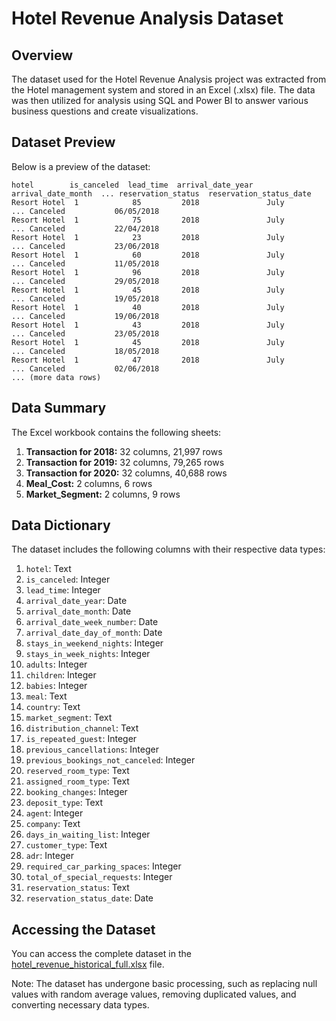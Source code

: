 # Hotel Revenue Analysis Dataset

## Overview
The dataset used for the Hotel Revenue Analysis project was extracted from the Hotel management system and stored in an Excel (.xlsx) file. The data was then utilized for analysis using SQL and Power BI to answer various business questions and create visualizations.

## Dataset Preview
Below is a preview of the dataset:

```
hotel        is_canceled  lead_time  arrival_date_year  arrival_date_month  ... reservation_status  reservation_status_date
Resort Hotel  1            85         2018               July               ... Canceled           06/05/2018
Resort Hotel  1            75         2018               July               ... Canceled           22/04/2018
Resort Hotel  1            23         2018               July               ... Canceled           23/06/2018
Resort Hotel  1            60         2018               July               ... Canceled           11/05/2018
Resort Hotel  1            96         2018               July               ... Canceled           29/05/2018
Resort Hotel  1            45         2018               July               ... Canceled           19/05/2018
Resort Hotel  1            40         2018               July               ... Canceled           19/06/2018
Resort Hotel  1            43         2018               July               ... Canceled           23/05/2018
Resort Hotel  1            45         2018               July               ... Canceled           18/05/2018
Resort Hotel  1            47         2018               July               ... Canceled           02/06/2018
... (more data rows)
```

## Data Summary
The Excel workbook contains the following sheets:

1. **Transaction for 2018:** 32 columns, 21,997 rows
2. **Transaction for 2019:** 32 columns, 79,265 rows
3. **Transaction for 2020:** 32 columns, 40,688 rows
4. **Meal_Cost:** 2 columns, 6 rows
5. **Market_Segment:** 2 columns, 9 rows

## Data Dictionary
The dataset includes the following columns with their respective data types:

1. `hotel`: Text
2. `is_canceled`: Integer
3. `lead_time`: Integer
4. `arrival_date_year`: Date
5. `arrival_date_month`: Date
6. `arrival_date_week_number`: Date
7. `arrival_date_day_of_month`: Date
8. `stays_in_weekend_nights`: Integer
9. `stays_in_week_nights`: Integer
10. `adults`: Integer
11. `children`: Integer
12. `babies`: Integer
13. `meal`: Text
14. `country`: Text
15. `market_segment`: Text
16. `distribution_channel`: Text
17. `is_repeated_guest`: Integer
18. `previous_cancellations`: Integer
19. `previous_bookings_not_canceled`: Integer
20. `reserved_room_type`: Text
21. `assigned_room_type`: Text
22. `booking_changes`: Integer
23. `deposit_type`: Text
24. `agent`: Integer
25. `company`: Text
26. `days_in_waiting_list`: Integer
27. `customer_type`: Text
28. `adr`: Integer
29. `required_car_parking_spaces`: Integer
30. `total_of_special_requests`: Integer
31. `reservation_status`: Text
32. `reservation_status_date`: Date

## Accessing the Dataset
You can access the complete dataset in the [hotel_revenue_historical_full.xlsx](https://github.com/IsraelVow/Hotel-Revenue-Analysis/raw/main/hotel_revenue_historical_full.xlsx) file.

Note: The dataset has undergone basic processing, such as replacing null values with random average values, removing duplicated values, and converting necessary data types.
